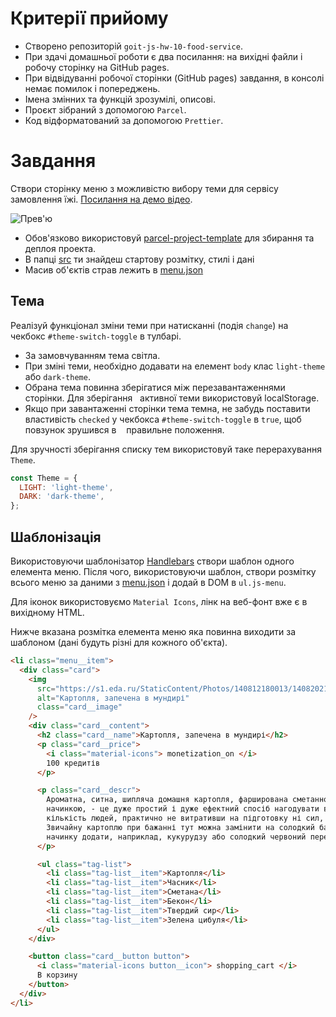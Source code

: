 
# Критерії прийому

- Створено репозиторій `goit-js-hw-10-food-service`.
- При здачі домашньої роботи є два посилання: на вихідні файли і робочу сторінку
  на GitHub pages.
- При відвідуванні робочої сторінки (GitHub pages) завдання, в консолі немає
  помилок і попереджень.
- Імена змінних та функцій зрозумілі, описові.
- Проєкт зібраний з допомогою `Parcel`.
- Код відформатований за допомогою `Prettier`.

# Завдання

Створи сторінку меню з можливістю вибору теми для сервісу замовлення їжі.
[Посилання на демо відео](https://take.ms/RxIlv).

![Прев'ю](preview.jpg)

- Обов'язково використовуй
  [parcel-project-template](https://github.com/goitacademy/parcel-project-template)
  для збирання та деплоя проекта.
- В папці [src](./src) ти знайдеш стартову розмітку, стилі і дані
- Масив об'єктів страв лежить в [menu.json](./src/menu.json)

## Тема

Реалізуй функціонал зміни теми при натисканні (подія `change`) на чекбокс
`#theme-switch-toggle` в тулбарі.

- За замовчуванням тема світла.
- При зміні теми, необхідно додавати на елемент `body` клас `light-theme` або
  `dark-theme`.
- Обрана тема повинна зберігатися між перезавантаженнями сторінки. Для
  зберігання   активної теми використовуй localStorage.
- Якщо при завантаженні сторінки тема темна, не забудь поставити властивість
  `checked` у чекбокса `#theme-switch-toggle` в `true`, щоб повзунок зрушився в
     правильне положення.

Для зручності зберігання списку тем використовуй таке перерахування `Theme`.

```js
const Theme = {
  LIGHT: 'light-theme',
  DARK: 'dark-theme',
};
```

## Шаблонізація

Використовуючи шаблонізатор [Handlebars](https://handlebarsjs.com/) створи
шаблон одного елемента меню. Після чого, використовуючи шаблон, створи розмітку
всього меню за даними з [menu.json](./src/menu.json) і додай в DOM в
`ul.js-menu`.

Для іконок використовуємо `Material Icons`, лінк на веб-фонт вже є в вихідному
HTML.

Нижче вказана розмітка елемента меню яка повинна виходити за шаблоном (дані
будуть різні для кожного об'єкта).

```html
<li class="menu__item">
  <div class="card">
    <img
      src="https://s1.eda.ru/StaticContent/Photos/140812180013/140820212258/p_O.jpg"
      alt="Картопля, запечена в мундирі"
      class="card__image"
    />
    <div class="card__content">
      <h2 class="card__name">Картопля, запечена в мундирі</h2>
      <p class="card__price">
        <i class="material-icons"> monetization_on </i>
        100 кредитів
      </p>

      <p class="card__descr">
        Ароматна, ситна, шипляча домашня картопля, фарширована сметанно-беконною
        начинкою, - це дуже простий і дуже ефектний спосіб нагодувати велику
        кількість людей, практично не витративши на підготовку ні сил, ні часу.
        Звичайну картоплю при бажанні тут можна замінити на солодкий батат, а в
        начинку додати, наприклад, кукурудзу або солодкий червоний перець.
      </p>

      <ul class="tag-list">
        <li class="tag-list__item">Картопля</li>
        <li class="tag-list__item">Часник</li>
        <li class="tag-list__item">Сметана</li>
        <li class="tag-list__item">Бекон</li>
        <li class="tag-list__item">Твердий сир</li>
        <li class="tag-list__item">Зелена цибуля</li>
      </ul>
    </div>

    <button class="card__button button">
      <i class="material-icons button__icon"> shopping_cart </i>
      В корзину
    </button>
  </div>
</li>
```
